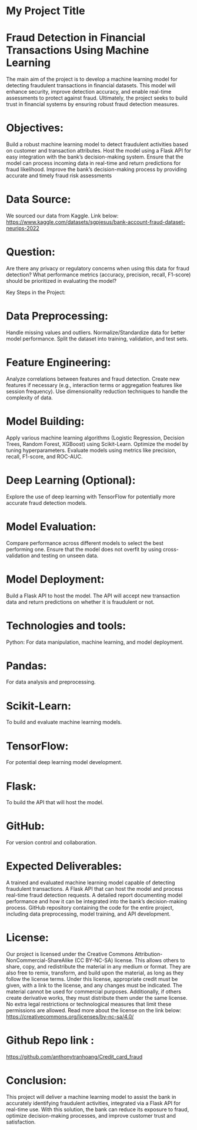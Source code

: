 
# My Project Title

# Fraud Detection in Financial Transactions Using Machine Learning

The main aim of the project is to develop a machine learning model for detecting fraudulent transactions in financial datasets. This model will enhance security, improve detection accuracy, and enable real-time assessments to protect against fraud. Ultimately, the project seeks to build trust in financial systems by ensuring robust fraud detection measures.


# Objectives:

Build a robust machine learning model to detect fraudulent activities based on customer and transaction attributes.
Host the model using a Flask API for easy integration with the bank’s decision-making system.
Ensure that the model can process incoming data in real-time and return predictions for fraud likelihood.
Improve the bank’s decision-making process by providing accurate and timely fraud risk assessments

# Data Source:

We sourced our data from Kaggle. Link below:
https://www.kaggle.com/datasets/sgpjesus/bank-account-fraud-dataset-neurips-2022

# Question: 
Are there any privacy or regulatory concerns when using this data for fraud detection?
What performance metrics (accuracy, precision, recall, F1-score) should be prioritized in evaluating the model?


Key Steps in the Project:

# Data Preprocessing:
Handle missing values and outliers.
Normalize/Standardize data for better model performance.
Split the dataset into training, validation, and test sets.
# Feature Engineering:
Analyze correlations between features and fraud detection.
Create new features if necessary (e.g., interaction terms or aggregation features like session frequency).
Use dimensionality reduction techniques to handle the complexity of data.

# Model Building:
Apply various machine learning algorithms (Logistic Regression, Decision Trees, Random Forest, XGBoost) using Scikit-Learn.
Optimize the model by tuning hyperparameters.
Evaluate models using metrics like precision, recall, F1-score, and ROC-AUC.

# Deep Learning (Optional):
Explore the use of deep learning with TensorFlow for potentially more accurate fraud detection models.

# Model Evaluation:
Compare performance across different models to select the best performing one.
Ensure that the model does not overfit by using cross-validation and testing on unseen data.

# Model Deployment:
Build a Flask API to host the model.
The API will accept new transaction data and return predictions on whether it is fraudulent or not.

# Technologies and tools:
Python: For data manipulation, machine learning, and model deployment.

# Pandas:
 For data analysis and preprocessing.

# Scikit-Learn: 
To build and evaluate machine learning models.

# TensorFlow:
 For potential deep learning model development.

# Flask: 
To build the API that will host the model.

# GitHub: 
For version control and collaboration.

# Expected Deliverables:
A trained and evaluated machine learning model capable of detecting fraudulent transactions.
A Flask API that can host the model and process real-time fraud detection requests.
A detailed report documenting model performance and how it can be integrated into the bank’s decision-making process.
GitHub repository containing the code for the entire project, including data preprocessing, model training, and API development.

# License:
Our project is licensed under the Creative Commons Attribution-NonCommercial-ShareAlike (CC BY-NC-SA) license. This allows others to share, copy, and redistribute the material in any medium or format. They are also free to remix, transform, and build upon the material, as long as they follow the license terms.
Under this license, appropriate credit must be given, with a link to the license, and any changes must be indicated. The material cannot be used for commercial purposes. Additionally, if others create derivative works, they must distribute them under the same license. No extra legal restrictions or technological measures that limit these permissions are allowed.
Read more about the license on the link below:
https://creativecommons.org/licenses/by-nc-sa/4.0/

# Github Repo link : 
https://github.com/anthonytranhoang/Credit_card_fraud

# Conclusion:
This project will deliver a machine learning model to assist the bank in accurately identifying fraudulent activities, integrated via a Flask API for real-time use. With this solution, the bank can reduce its exposure to fraud, optimize decision-making processes, and improve customer trust and satisfaction.









